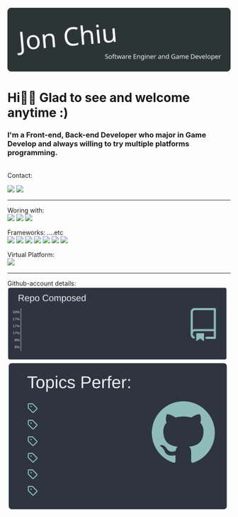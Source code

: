 

![](/res/banner.svg)

# Hi🙋‍♂️  Glad to see and welcome anytime :)

###  I'm a Front-end, Back-end Developer who major in Game Develop and always willing to try multiple platforms programming.

<br/> 
Contact:
<br/>

[![](https://img.shields.io/badge/Gmail-D14836?style=for-the-badge&logo=gmail&logoColor=white)](kwangsing3@gmail.com)
[![](https://img.shields.io/badge/GitHub-100000?style=for-the-badge&logo=github&logoColor=white&color=4B5160)](https://github.com/kwangsing3/)

___
Woring with:<br>
![](https://img.shields.io/badge/Windows-0078D6?style=flate&logo=windows&logoColor=white)
![](https://img.shields.io/badge/mac%20os-000000?style=flate&logo=apple&logoColor=white)
![](https://img.shields.io/badge/Linux-FCC624?style=flate&logo=linux&logoColor=black)

Frameworks: ....etc <br> 
![](https://img.shields.io/badge/Node.js-339933?style=flate&logo=nodedotjs&logoColor=white)
![](https://img.shields.io/badge/Unity-100000?style=flate&logo=unity&logoColor=white)
![](https://img.shields.io/badge/-Unreal%20Engine-313131?style=flate&logo=unreal-engine&logoColor=white)
![](https://img.shields.io/badge/GitLab-F05032?style=flate&logo=gitlab&logoColor=white&color=green)
![](https://img.shields.io/badge/CMake-064F8C?style=flate&logo=cmake&logoColor=white)
![](https://img.shields.io/badge/OpenGL-FFFFFF?style=flate&logo=opengl)
![](https://img.shields.io/badge/Markdown-000000?style=flate&logo=markdown&logoColor=green) 

Virtual Platform:<br>
![](https://img.shields.io/badge/Google_Cloud-4285F4?style=flate&logo=google-cloud&logoColor=white)
____

Github-account details:<br>
[![](/output/github-profilemd-generater/nord_dark/langcompos.svg)](https://github.com/kwangsing3/github-profilemd-Generater)
[![](/output/github-profilemd-generater/nord_dark/tagsstat.svg)](https://github.com/kwangsing3/github-profilemd-Generater)
